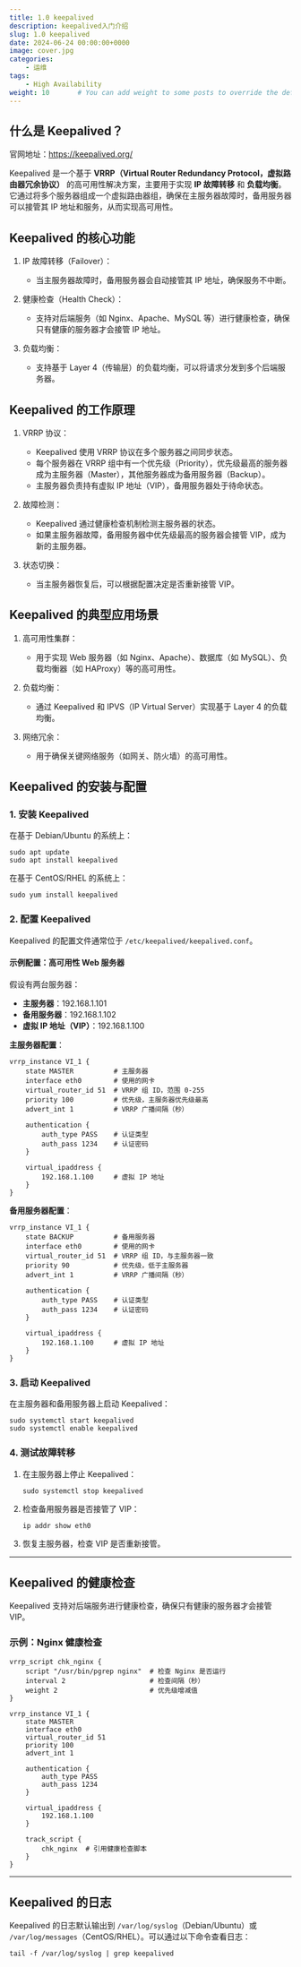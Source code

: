 ```yaml
---
title: 1.0 keepalived
description: keepalived入门介绍
slug: 1.0 keepalived
date: 2024-06-24 00:00:00+0000
image: cover.jpg
categories:
    - 运维
tags:
    - High Availability
weight: 10       # You can add weight to some posts to override the default sorting (date descending)
---
```


## 什么是 Keepalived？

官网地址：https://keepalived.org/

Keepalived 是一个基于 **VRRP（Virtual Router Redundancy Protocol，虚拟路由器冗余协议）** 的高可用性解决方案，主要用于实现 **IP 故障转移** 和 **负载均衡**。它通过将多个服务器组成一个虚拟路由器组，确保在主服务器故障时，备用服务器可以接管其 IP 地址和服务，从而实现高可用性。


## Keepalived 的核心功能

1. IP 故障转移（Failover）：

   - 当主服务器故障时，备用服务器会自动接管其 IP 地址，确保服务不中断。

2. 健康检查（Health Check）：

   - 支持对后端服务（如 Nginx、Apache、MySQL 等）进行健康检查，确保只有健康的服务器才会接管 IP 地址。

3. 负载均衡：

   - 支持基于 Layer 4（传输层）的负载均衡，可以将请求分发到多个后端服务器。


## Keepalived 的工作原理

1. VRRP 协议：

   - Keepalived 使用 VRRP 协议在多个服务器之间同步状态。
   - 每个服务器在 VRRP 组中有一个优先级（Priority），优先级最高的服务器成为主服务器（Master），其他服务器成为备用服务器（Backup）。
   - 主服务器负责持有虚拟 IP 地址（VIP），备用服务器处于待命状态。
   
2. 故障检测：

   - Keepalived 通过健康检查机制检测主服务器的状态。
   - 如果主服务器故障，备用服务器中优先级最高的服务器会接管 VIP，成为新的主服务器。
   
3. 状态切换：

   - 当主服务器恢复后，可以根据配置决定是否重新接管 VIP。

## Keepalived 的典型应用场景

1. 高可用性集群：

   - 用于实现 Web 服务器（如 Nginx、Apache）、数据库（如 MySQL）、负载均衡器（如 HAProxy）等的高可用性。

2. 负载均衡：

   - 通过 Keepalived 和 IPVS（IP Virtual Server）实现基于 Layer 4 的负载均衡。

3. 网络冗余：

   - 用于确保关键网络服务（如网关、防火墙）的高可用性。


## Keepalived 的安装与配置

### 1. 安装 Keepalived

在基于 Debian/Ubuntu 的系统上：

```shell
sudo apt update
sudo apt install keepalived
```

在基于 CentOS/RHEL 的系统上：

```shell
sudo yum install keepalived
```

### 2. 配置 Keepalived

Keepalived 的配置文件通常位于 `/etc/keepalived/keepalived.conf`。

#### 示例配置：高可用性 Web 服务器

假设有两台服务器：

- **主服务器**：192.168.1.101
- **备用服务器**：192.168.1.102
- **虚拟 IP 地址（VIP）**：192.168.1.100

**主服务器配置**：

```shell
vrrp_instance VI_1 {
    state MASTER          # 主服务器
    interface eth0        # 使用的网卡
    virtual_router_id 51  # VRRP 组 ID，范围 0-255
    priority 100          # 优先级，主服务器优先级最高
    advert_int 1          # VRRP 广播间隔（秒）

    authentication {
        auth_type PASS    # 认证类型
        auth_pass 1234    # 认证密码
    }

    virtual_ipaddress {
        192.168.1.100     # 虚拟 IP 地址
    }
}
```

**备用服务器配置**：

```shell
vrrp_instance VI_1 {
    state BACKUP          # 备用服务器
    interface eth0        # 使用的网卡
    virtual_router_id 51  # VRRP 组 ID，与主服务器一致
    priority 90           # 优先级，低于主服务器
    advert_int 1          # VRRP 广播间隔（秒）

    authentication {
        auth_type PASS    # 认证类型
        auth_pass 1234    # 认证密码
    }

    virtual_ipaddress {
        192.168.1.100     # 虚拟 IP 地址
    }
}
```

### 3. 启动 Keepalived

在主服务器和备用服务器上启动 Keepalived：

```shell
sudo systemctl start keepalived
sudo systemctl enable keepalived
```

### 4. 测试故障转移

1. 在主服务器上停止 Keepalived：

   ```shell
   sudo systemctl stop keepalived
   ```

2. 检查备用服务器是否接管了 VIP：

   ```shell
   ip addr show eth0
   ```

3. 恢复主服务器，检查 VIP 是否重新接管。

------

## Keepalived 的健康检查

Keepalived 支持对后端服务进行健康检查，确保只有健康的服务器才会接管 VIP。

### 示例：Nginx 健康检查

```shell
vrrp_script chk_nginx {
    script "/usr/bin/pgrep nginx"  # 检查 Nginx 是否运行
    interval 2                     # 检查间隔（秒）
    weight 2                       # 优先级增减值
}

vrrp_instance VI_1 {
    state MASTER
    interface eth0
    virtual_router_id 51
    priority 100
    advert_int 1

    authentication {
        auth_type PASS
        auth_pass 1234
    }

    virtual_ipaddress {
        192.168.1.100
    }

    track_script {
        chk_nginx  # 引用健康检查脚本
    }
}
```

------

## Keepalived 的日志

Keepalived 的日志默认输出到 `/var/log/syslog`（Debian/Ubuntu）或 `/var/log/messages`（CentOS/RHEL）。可以通过以下命令查看日志：

```shell
tail -f /var/log/syslog | grep keepalived
```

